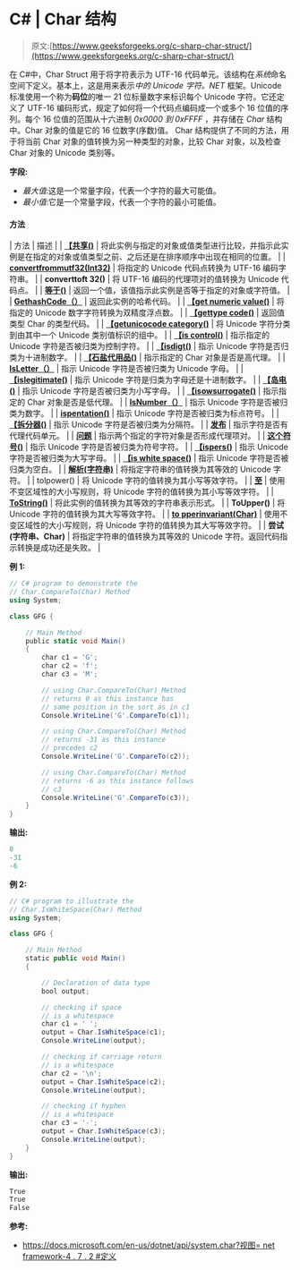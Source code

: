 # C# | Char 结构

> 原文:[https://www.geeksforgeeks.org/c-sharp-char-struct/](https://www.geeksforgeeks.org/c-sharp-char-struct/)

在 C#中，Char Struct 用于将字符表示为 UTF-16 代码单元。该结构在*系统*命名空间下定义。基本上，这是用来表示*中的 Unicode 字符。NET* 框架。Unicode 标准使用一个称为**码位**的唯一 21 位标量数字来标识每个 Unicode 字符。它还定义了 UTF-16 编码形式，规定了如何将一个代码点编码成一个或多个 16 位值的序列。每个 16 位值的范围从十六进制 *0x0000 到 0xFFFF* ，并存储在 *Char* 结构中。Char 对象的值是它的 16 位数字(序数)值。
Char 结构提供了不同的方法，用于将当前 Char 对象的值转换为另一种类型的对象，比较 Char 对象，以及检查 Char 对象的 Unicode 类别等。

**字段:**

*   *最大值*:这是一个常量字段，代表一个字符的最大可能值。
*   *最小值*:它是一个常量字段，代表一个字符的最小可能值。

#### 方法

| 方法 | 描述 |
| **[【共享()](https://www.geeksforgeeks.org/c-char-compareto-method/)** | 将此实例与指定的对象或值类型进行比较，并指示此实例是在指定的对象或值类型之前、之后还是在排序顺序中出现在相同的位置。 |
| **[convertfrommutf32(Int32)](https://www.geeksforgeeks.org/c-char-convertfromutf32int32-method/)** | 将指定的 Unicode 代码点转换为 UTF-16 编码字符串。 |
| **converttoft 32()** | 将 UTF-16 编码的代理项对的值转换为 Unicode 代码点。 |
| **[等于()](https://www.geeksforgeeks.org/c-char-equals-method/)** | 返回一个值，该值指示此实例是否等于指定的对象或字符值。 |
| **[GethashCode（）](https://www.geeksforgeeks.org/c-char-gethashcode-method-with-examples/)** | 返回此实例的哈希代码。 |
| **[【get numeric value()](https://www.geeksforgeeks.org/c-char-getnumericvalue-method/)** | 将指定的 Unicode 数字字符转换为双精度浮点数。 |
| **[【gettype code()](https://www.geeksforgeeks.org/c-char-gettypecode-method-with-examples/)** | 返回值类型 Char 的类型代码。 |
| **[【getunicocode category()](https://www.geeksforgeeks.org/c-char-getunicodecategorystring-int32-method-with-examples/)** | 将 Unicode 字符分类到由其中一个 Unicode 类别值标识的组中。 |
| **[【is control()](https://www.geeksforgeeks.org/c-char-iscontrolstring-int32-method/)** | 指示指定的 Unicode 字符是否被归类为控制字符。 |
| **[【isdigt()](https://www.geeksforgeeks.org/c-char-isdigit-method/)** | 指示 Unicode 字符是否归类为十进制数字。 |
| **[【石盐代用品()](https://www.geeksforgeeks.org/c-char-ishighsurrogatestring-int32-method/)** | 指示指定的 Char 对象是否是高代理。 |
| **[IsLetter（）](https://www.geeksforgeeks.org/c-char-isletter-method/)** | 指示 Unicode 字符是否被归类为 Unicode 字母。 |
| **[【islegitimate()](https://www.geeksforgeeks.org/c-char-isletterordigit-method/)** | 指示 Unicode 字符是归类为字母还是十进制数字。 |
| **[【岛电()](https://www.geeksforgeeks.org/c-char-islower-method/)** | 指示 Unicode 字符是否被归类为小写字母。 |
| **[【isowsurrogate()](https://www.geeksforgeeks.org/c-char-islowsurrogatestring-int32-method/)** | 指示指定的 Char 对象是否是低代理。 |
| **[IsNumber（）](https://www.geeksforgeeks.org/c-char-isnumber-method/)** | 指示 Unicode 字符是否被归类为数字。 |
| **[ispentation()](https://www.geeksforgeeks.org/c-char-ispunctuation-method/)** | 指示 Unicode 字符是否被归类为标点符号。 |
| **[【拆分器()](https://www.geeksforgeeks.org/c-char-isseparator-method/)** | 指示 Unicode 字符是否被归类为分隔符。 |
| **[发布](https://www.geeksforgeeks.org/c-char-issurrogatestring-int32-method/)** | 指示字符是否有代理代码单元。 |
| **[问题](https://www.geeksforgeeks.org/c-char-issurrogatepairstring-int32-method/)** | 指示两个指定的字符对象是否形成代理项对。 |
| **[这个符号()](https://www.geeksforgeeks.org/c-char-issymbol-method/)** | 指示 Unicode 字符是否被归类为符号字符。 |
| **[【ispers()](https://www.geeksforgeeks.org/c-char-isupper-method/)** | 指示 Unicode 字符是否被归类为大写字母。 |
| **[【is white space()](https://www.geeksforgeeks.org/c-char-iswhitespace-method/)** | 指示 Unicode 字符是否被归类为空白。 |
| **[解析(字符串)](https://www.geeksforgeeks.org/c-char-parsestring-method/)** | 将指定字符串的值转换为其等效的 Unicode 字符。 |
| tolpower() | 将 Unicode 字符的值转换为其小写等效字符。 |
| **[至](https://www.geeksforgeeks.org/c-char-tolowerinvariantchar-method/)** | 使用不变区域性的大小写规则，将 Unicode 字符的值转换为其小写等效字符。 |
| **[ToString()](https://www.geeksforgeeks.org/c-char-tostring-method/)** | 将此实例的值转换为其等效的字符串表示形式。 |
| **ToUpper()** | 将 Unicode 字符的值转换为其大写等效字符。 |
| **[to pperinvariant(Char)](https://www.geeksforgeeks.org/c-char-toupperinvariantchar-method/)** | 使用不变区域性的大小写规则，将 Unicode 字符的值转换为其大写等效字符。 |
| **尝试(字符串、Char)** | 将指定字符串的值转换为其等效的 Unicode 字符。返回代码指示转换是成功还是失败。 |

**例 1:**

```cs
// C# program to demonstrate the
// Char.CompareTo(Char) Method
using System;

class GFG {

    // Main Method
    public static void Main()
    {
        char c1 = 'G';
        char c2 = 'f';
        char c3 = 'M';

        // using Char.CompareTo(Char) Method
        // returns 0 as this instance has
        // same position in the sort as in c1
        Console.WriteLine('G'.CompareTo(c1));

        // using Char.CompareTo(Char) Method
        // returns -31 as this instance
        // precedes c2
        Console.WriteLine('G'.CompareTo(c2));

        // using Char.CompareTo(Char) Method
        // returns -6 as this instance follows
        // c3
        Console.WriteLine('G'.CompareTo(c3));
    }
}
```

**输出:**

```cs
0
-31
-6

```

**例 2:**

```cs
// C# program to illustrate the
// Char.IsWhiteSpace(Char) Method
using System;

class GFG {

    // Main Method
    static public void Main()
    {

        // Declaration of data type
        bool output;

        // checking if space
        // is a whitespace
        char c1 = ' ';
        output = Char.IsWhiteSpace(c1);
        Console.WriteLine(output);

        // checking if carriage return
        // is a whitespace
        char c2 = '\n';
        output = Char.IsWhiteSpace(c2);
        Console.WriteLine(output);

        // checking if hyphen
        // is a whitespace
        char c3 = '-';
        output = Char.IsWhiteSpace(c3);
        Console.WriteLine(output);
    }
}
```

**输出:**

```cs
True
True
False

```

**参考:**

*   [https://docs.microsoft.com/en-us/dotnet/api/system.char?视图= net framework-4 . 7 . 2 #定义](https://docs.microsoft.com/en-us/dotnet/api/system.char?view=netframework-4.7.2#definition)